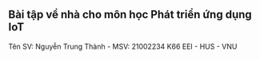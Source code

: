 Bài tập về nhà cho môn học Phát triển ứng dụng IoT
--

Tên SV: Nguyễn Trung Thành - MSV: 21002234
K66 EEI - HUS - VNU

